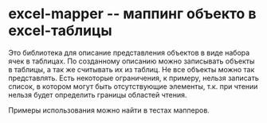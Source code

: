 # excel-mapper -- маппинг объекто в excel-таблицы

Это библиотека для описание представления объектов в виде набора ячек в таблицах. По созданному описанию можно записывать объекты в таблицы, 
а так же считывать их из таблиц. Не все объекты можно так представлять. Есть некоторые ограничения, к примеру, нельзя записать список, в котором 
могут быть отсутствующие элементы, т.к. при чтении нельзя будет определить границы областей чтения.

Примеры использования можно найти в тестах мапперов.
